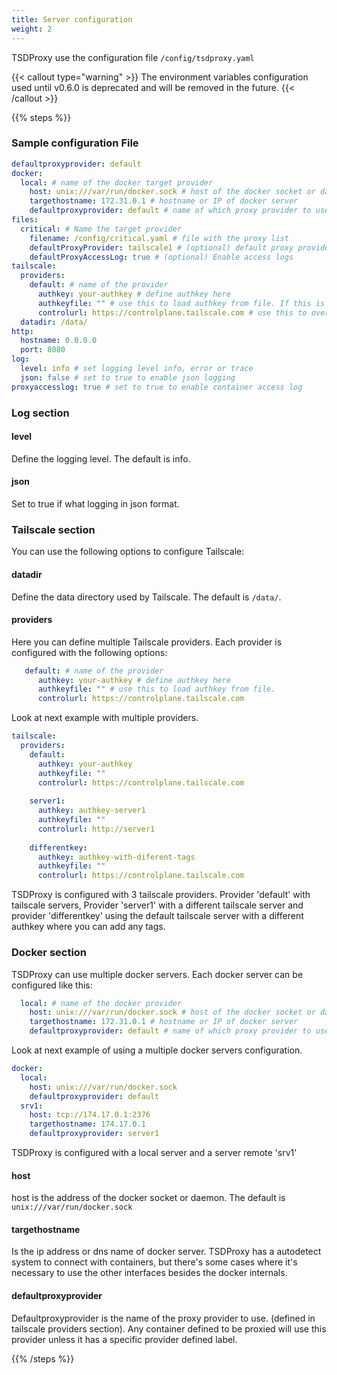 ```yaml
---
title: Server configuration
weight: 2
---
```



TSDProxy use the configuration file `/config/tsdproxy.yaml`

{{< callout type="warning" >}}
The environment variables configuration used until v0.6.0 is deprecated and
will be removed in the future.
{{< /callout >}}

{{% steps %}}

### Sample configuration File

```yaml  {filename="/config/tsdproxy.yaml"}
defaultproxyprovider: default
docker:
  local: # name of the docker target provider
    host: unix:///var/run/docker.sock # host of the docker socket or daemon
    targethostname: 172.31.0.1 # hostname or IP of docker server
    defaultproxyprovider: default # name of which proxy provider to use
files:
  critical: # Name the target provider
    filename: /config/critical.yaml # file with the proxy list
    defaultProxyProvider: tailscale1 # (optional) default proxy provider
    defaultProxyAccessLog: true # (optional) Enable access logs
tailscale:
  providers:
    default: # name of the provider
      authkey: your-authkey # define authkey here
      authkeyfile: "" # use this to load authkey from file. If this is defined, Authkey is ignored
      controlurl: https://controlplane.tailscale.com # use this to override the default control URL
  datadir: /data/
http:
  hostname: 0.0.0.0
  port: 8080
log:
  level: info # set logging level info, error or trace
  json: false # set to true to enable json logging
proxyaccesslog: true # set to true to enable container access log
```

### Log section

#### level

Define the logging level. The default is info.

#### json

Set to true if what logging in json format.

### Tailscale section

You can use the following options to configure Tailscale:

#### datadir

Define the data directory used by Tailscale. The default is `/data/`.

#### providers

Here you can define multiple Tailscale providers. Each provider is configured
with the following options:

```yaml  {filename="/config/tsdproxy.yaml"}
   default: # name of the provider
      authkey: your-authkey # define authkey here
      authkeyfile: "" # use this to load authkey from file.
      controlurl: https://controlplane.tailscale.com 
```

Look at next example with multiple providers.

```yaml  {filename="/config/tsdproxy.yaml"}
tailscale:
  providers:
    default:
      authkey: your-authkey
      authkeyfile: ""
      controlurl: https://controlplane.tailscale.com
 
    server1:
      authkey: authkey-server1
      authkeyfile: ""
      controlurl: http://server1
 
    differentkey:
      authkey: authkey-with-diferent-tags
      authkeyfile: ""
      controlurl: https://controlplane.tailscale.com
```

TSDProxy is configured with 3 tailscale providers. Provider 'default' with tailscale
servers, Provider 'server1' with a different tailscale server and provider 'differentkey'
using the default tailscale server with a different authkey where you can add any
tags.

### Docker section

TSDProxy can use multiple docker servers. Each docker server can be configured
like this:

```yaml  {filename="/config/tsdproxy.yaml"}
  local: # name of the docker provider
    host: unix:///var/run/docker.sock # host of the docker socket or daemon
    targethostname: 172.31.0.1 # hostname or IP of docker server
    defaultproxyprovider: default # name of which proxy provider to use
```

Look at next example of using a multiple docker servers configuration.

```yaml  {filename="/config/tsdproxy.yaml"}
docker:
  local: 
    host: unix:///var/run/docker.sock 
    defaultproxyprovider: default 
  srv1: 
    host: tcp://174.17.0.1:2376
    targethostname: 174.17.0.1
    defaultproxyprovider: server1
```

TSDProxy is configured with a local server and a server remote 'srv1'

#### host

host is the address of the docker socket or daemon. The default is `unix:///var/run/docker.sock`

#### targethostname

Is the ip address or dns name of docker server. TSDProxy has a autodetect system
to connect with containers, but there's some cases where it's necessary to use
the other interfaces besides the docker internals.

#### defaultproxyprovider

Defaultproxyprovider is the name of the proxy provider to use. (defined in tailscale
providers section). Any container defined to be proxied will use this provider
unless it has a specific provider defined label.

{{% /steps %}}
